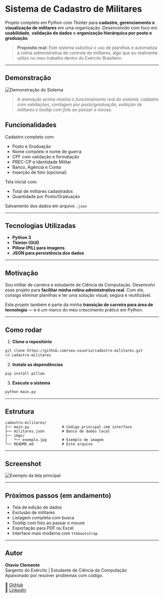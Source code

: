 #  Sistema de Cadastro de Militares

Projeto completo em Python com Tkinter para **cadastro, gerenciamento e visualização de militares** em uma organização. Desenvolvido com foco em **usabilidade**, **validação de dados** e **organização hierárquica por posto e graduação**.

>  **Propósito real:** Este sistema substitui o uso de planilhas e automatiza a rotina administrativa de controle de militares, algo que eu realmente utilizo no meu trabalho dentro do Exército Brasileiro.

---
##  Demonstração

![Demonstração do Sistema](execução_projeto.gif)

> *A animação acima mostra o funcionamento real do sistema: cadastro com validações, contagem por posto/graduação, exibição de militares e tooltip com foto ao passar o mouse.*
##  Funcionalidades

 Cadastro completo com:
- Posto e Graduação  
- Nome completo e nome de guerra  
- CPF com validação e formatação  
- PREC-CP e Identidade Militar  
- Banco, Agência e Conta  
- Inserção de foto (opcional)

 Tela inicial com:
- Total de militares cadastrados  
- Quantidade por Posto/Graduação

 Salvamento dos dados em arquivo `.json`

---

##  Tecnologias Utilizadas

- **Python 3**
- **Tkinter (GUI)**
- **Pillow (PIL) para imagens**
- **JSON para persistência dos dados**

---

##  Motivação

Sou militar de carreira e estudante de Ciência da Computação. Desenvolvi esse projeto para **facilitar minha rotina administrativa real**. Com ele, consigo eliminar planilhas e ter uma solução visual, segura e reutilizável.

Este projeto também é parte da minha **transição de carreira para área de tecnologia** — e é um marco do meu crescimento prático em Python.

---

##  Como rodar

1. **Clone o repositório**
```bash
git clone https://github.com/seu-usuario/cadastro-militares.git
cd cadastro-militares
```

2. **Instale as dependências**
```bash
pip install pillow
```

3. **Execute o sistema**
```bash
python main.py
```

---

##  Estrutura

```
cadastro-militares/
├── main.py               # Código principal com interface
├── militares.json        # Banco de dados local
├── imgs/
│   └── exemplo.jpg       # Exemplo de imagem
└── README.md             # Este arquivo
```

---

##  Screenshot

![Exemplo da tela principal](imgs/exemplo.jpg)

---

##  Próximos passos (em andamento)

-  Tela de edição de dados  
-  Exclusão de militares  
-  Listagem completa com busca  
-  Tooltip com foto ao passar o mouse  
-  Exportação para PDF ou Excel  
-  Interface mais moderna com `ttkbootstrap`

---

##  Autor

**Otavio Clemente**  
Sargento do Exército | Estudante de Ciência da Computação  
Apaixonado por resolver problemas com código.

🔗 [GitHub](https://github.com/OtavioClemente-bit)  
🔗 [LinkedIn](https://www.linkedin.com/in/otavio-clemente-36056b2b5/)
